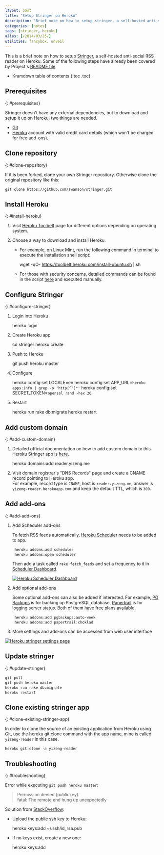 ```yaml
---
layout: post
title: "Setup Stringer on Heroku"
description: "Brief note on how to setup stringer, a self-hosted anti-social RSS reader on Heroku."
categories: [notes]
tags: [stringer, heroku]
alias: [/2014/03/25/]
utilities: fancybox, unveil
---
```

This is a brief note on how to setup [Stringer][Stringer], a self-hosted anti-social RSS reader on Heroku.
Some of the following steps have already been covered by Project's [README file][README].

* Kramdown table of contents
{:toc .toc}

## Prerequisites
{: #prerequisites}

Stringer doesn't have any external dependencies,
but to download and setup it up on Heroku, two things are needed.

- [Git][Git Downloads]
- [Heroku][Heroku] account with valid credit card details (which won't be charged for free add-ons).

## Clone repository
{: #clone-repository}

If it is been forked, clone your own Stringer repository.
Otherwise clone the original repository like this:

	git clone https://github.com/swanson/stringer.git

## Install Heroku
{: #install-heroku}

1. Visit [Heroku Toolbelt][Heroku Toolbelt] page for different options depending on operating system.
2. Choose a way to download and install Heroku.

	- For example, on Linux Mint, run the following command in terminal to execute the installation shell script:

	  	wget -qO- https://toolbelt.heroku.com/install-ubuntu.sh | sh

	- For those with security concerns, detailed commands can be found
	in the script [here](https://toolbelt.heroku.com/install-ubuntu.sh) and executed manually.

## Configure Stringer
{: #configure-stringer}

1. Login into Heroku

   	heroku login

2. Create Heroku app

   	cd stringer
   	heroku create

3. Push to Heroku

   	git push heroku master

4. Configure

   	heroku config:set LOCALE=en
   	heroku config:set APP_URL=`heroku apps:info | grep -o 'http[^"]*'`
   	heroku config:set SECRET_TOKEN=`openssl rand -hex 20`

5. Restart

   	heroku run rake db:migrate
   	heroku restart

## Add custom domain
{: #add-custom-domain}

1. Detailed official documentation on how to add custom domain to this Heroku Stringer app is [here][Heroku Custom Domains].

   	heroku domains:add reader.yizeng.me

2. Visit domain registrar's "DNS Records" page and create a CNAME record pointing to Heroku app.<br />
   For example, record type is `CNAME`, host is `reader.yizeng.me`,
   answer is `yizeng-reader.herokuapp.com` and keep the default TTL, which is `300`.

## Add add-ons
{: #add-add-ons}

1. Add Scheduler add-ons

	To fetch RSS feeds automatically, [Heroku Scheduler](https://addons.heroku.com/scheduler) needs to be added to app.

		heroku addons:add scheduler
		heroku addons:open scheduler

	Then add a task called `rake fetch_feeds`
	and set a frequency to it in [Scheduler Dashboard](https://scheduler.heroku.com/dashboard).

	<a class="post-image" href="/assets/images/posts/2014-03-24-heroku-scheduler-dashboard.png">
	<img itemprop="image" data-src="/assets/images/posts/2014-03-24-heroku-scheduler-dashboard.png" src="/assets/js/unveil/loader.gif" alt="Heroku Scheduler Dashboard" />
	</a>

2. Add optional add-ons

	Some optional add-ons can also be added if interested.
	For example, [PG Backups](https://addons.heroku.com/pgbackups) is for backing up PostgreSQL database,
	[Papertrail](https://addons.heroku.com/papertrail) is for logging server status.
	Both of them have free plans available.

		heroku addons:add pgbackups:auto-week
		heroku addons:add papertrail:choklad

3. More settings and add-ons can be accessed from web user interface

<a class="post-image" href="/assets/images/posts/2014-03-24-heroku-stringer-settings-page.png">
<img itemprop="image" data-src="/assets/images/posts/2014-03-24-heroku-stringer-settings-page.png" src="/assets/js/unveil/loader.gif" alt="Heroku stringer settings page" />
</a>

## Update stringer
{: #update-stringer}

	git pull
	git push heroku master
	heroku run rake db:migrate
	heroku restart

## Clone existing stringer app
{: #clone-existing-stringer-app}

In order to clone the source of an existing application from Heroku using Git,
use the heroku git:clone command with the app name, mine is called `yizeng-reader` in this case.

	heroku git:clone -a yizeng-reader

## Troubleshooting
{: #troubleshooting}

Error while executing `git push heroku master`:

> Permission denied (publickey).<br />
> fatal: The remote end hung up unexpectedly

Solution from [StackOverflow](http://stackoverflow.com/q/4269922/1177636):

- Upload the public ssh key to Heroku:

  	heroku keys:add ~/.ssh/id_rsa.pub

- If no keys exist, create a new one:

  	heroku keys:add

[Stringer]: https://github.com/swanson/stringer
[README]: https://github.com/swanson/stringer/blob/master/README.md
[Git Downloads]: http://git-scm.com/downloads
[Heroku]: https://www.heroku.com/
[Heroku Toolbelt]: https://toolbelt.heroku.com/
[Heroku Custom Domains]: https://devcenter.heroku.com/articles/custom-domains